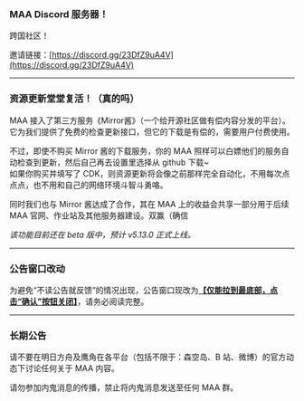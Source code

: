 ### MAA Discord 服务器！

跨国社区！

邀请链接：[https://discord.gg/23DfZ9uA4V](https://discord.gg/23DfZ9uA4V)

----

### 资源更新堂堂复活！（真的吗）

MAA 接入了第三方服务《Mirror酱》（一个给开源社区做有偿内容分发的平台）。它为我们提供了免费的检查更新接口，但它的下载是有偿的，需要用户付费使用。

不过，即使不购买 Mirror 酱的下载服务，你的 MAA 照样可以白嫖他们的服务自动检查到更新，然后自己再去设置里选择从 github 下载~  
如果你购买并填写了 CDK，则资源更新将会像之前那样完全自动化，不用每次点点点，也不用和自己的网络环境斗智斗勇咯。

同时我们也与 Mirror 酱达成了合作，其在 MAA 上的收益会共享一部分用于后续 MAA 官网、作业站及其他服务器建设。双赢（确信

*该功能目前还在 beta 版中，预计 v5.13.0 正式上线。*

----

### 公告窗口改动

为避免“不读公告就反馈”的情况出现，公告窗口现改为<u>**【仅能拉到最底部，点击“确认”按钮关闭】**</u>，请务必阅读完整。

----

### 长期公告

请不要在明日方舟及鹰角在各平台（包括不限于：森空岛、B 站、微博）的官方动态下讨论任何关于 MAA 内容。  

请勿参加内鬼消息的传播，禁止将内鬼消息发送至任何 MAA 群。

